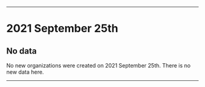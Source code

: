 
***

# 2021 September 25th

## No data

No new organizations were created on 2021 September 25th. There is no new data here.

***
